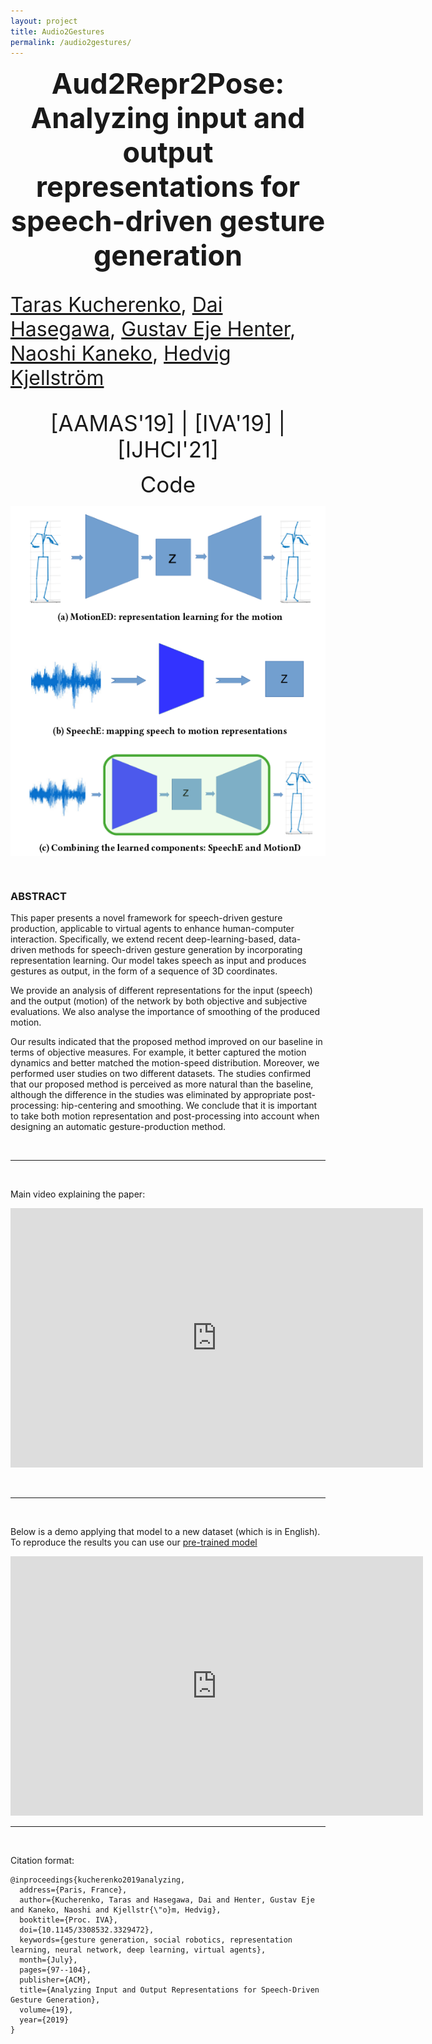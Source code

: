 ```yaml
---
layout: project
title: Audio2Gestures
permalink: /audio2gestures/
---
```



<p align="center">
  <b style="font-size: 45px;"> Aud2Repr2Pose: Analyzing input and output representations for speech-driven gesture generation </b>
  <p style="font-size: 32px;"> <a href="https://svito-zar.github.io/">Taras Kucherenko</a>, <a href="https://hasegawadai.info/">Dai Hasegawa</a>,  <a href="https://people.kth.se/~ghe/">Gustav Eje Henter</a>, <a href="https://scholar.google.com/citations?user=pt6aqHQAAAAJ&hl=ja">Naoshi Kaneko</a>, <a href="http://www.csc.kth.se/~hedvig/">Hedvig Kjellström</a> </p>
</p>

<p align="center">
 <a href="http://www.ifaamas.org/Proceedings/aamas2019/pdfs/p2072.pdf" style="font-size: 35px; text-decoration: none">[AAMAS'19]  </a>  
 <a style="font-size: 35px; text-decoration: none"> |   </a> 
 <a href="https://dl.acm.org/doi/10.1145/3308532.3329472?cid=99659309831" style="font-size: 35px; text-decoration: none">[IVA'19]   </a>  
 <a style="font-size: 35px; text-decoration: none"> |   </a> 
 <a href="https://www.researchgate.net/publication/343096046_Moving_fast_and_slow_Analysis_of_representations_and_post-processing_in_speech-driven_automatic_gesture_generation" style="font-size: 35px; text-decoration: none">   [IJHCI'21]</a>   
</p>

<p align="center">
 <a href="https://github.com/GestureGeneration/Speech_driven_gesture_generation_with_autoencoder" style="font-size: 35px; text-decoration: none">   Code</a>   
</p>

<div style="text-align:center"><img src="../assets/ProposedNew.png" alt="portrait" align="middle"></div>

&nbsp;

### ABSTRACT
This paper presents a novel framework for speech-driven gesture production, applicable to virtual agents to enhance human-computer interaction. Specifically, we extend recent deep-learning-based, data-driven methods for speech-driven gesture generation by
incorporating representation learning. Our model takes speech as input and produces gestures as output, in the form of a sequence of 3D coordinates. 

We provide an analysis of different representations for the input (speech) and the output (motion) of the network by both objective and subjective evaluations. We also analyse the importance of smoothing of the produced motion. 

Our results indicated that the proposed method improved on our baseline in terms of objective measures. For example, it better captured the motion dynamics and better matched the motion-speed distribution. Moreover, we performed user studies on two different datasets. The studies confirmed that our proposed method is perceived as more natural than the baseline, although the difference in the studies was eliminated by appropriate post-processing: hip-centering and smoothing. We conclude that it is important to take both motion representation and post-processing into account when designing an automatic gesture-production method.


&nbsp;

***
&nbsp;

Main video explaining the paper:

<iframe width="660" height="415" src="https://www.youtube.com/embed/Iv7UBe92zrw" frameborder="0" allow="accelerometer; autoplay; encrypted-media; gyroscope; picture-in-picture" allowfullscreen></iframe>

&nbsp;

***
&nbsp;

Below is a demo applying that model to a new dataset (which is in English).
To reproduce the results you can use our [pre-trained model](https://github.com/Svito-zar/speech-driven-hand-gesture-generation-demo)

<iframe width="660" height="415" src="https://youtube.com/embed/tQLVyTVtsSU" frameborder="0" allow="accelerometer; autoplay; encrypted-media; gyroscope; picture-in-picture" allowfullscreen></iframe>

***
&nbsp;

Citation format:
```
@inproceedings{kucherenko2019analyzing,
  address={Paris, France},
  author={Kucherenko, Taras and Hasegawa, Dai and Henter, Gustav Eje and Kaneko, Naoshi and Kjellstr{\"o}m, Hedvig},
  booktitle={Proc. IVA},
  doi={10.1145/3308532.3329472},
  keywords={gesture generation, social robotics, representation learning, neural network, deep learning, virtual agents},
  month={July},
  pages={97--104},
  publisher={ACM},
  title={Analyzing Input and Output Representations for Speech-Driven Gesture Generation},
  volume={19},
  year={2019}
}
```


